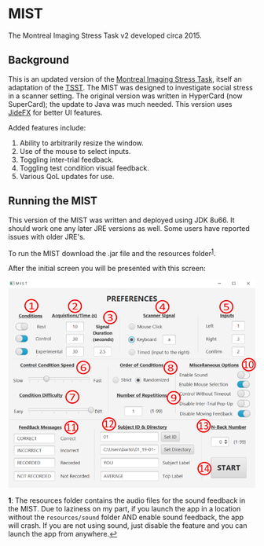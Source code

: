 # MIST
The Montreal Imaging Stress Task v2 developed circa 2015.

## Background
This is an updated version of the [Montreal Imaging Stress Task](https://www.ncbi.nlm.nih.gov/pmc/articles/PMC1197276/), itself an adaptation of the [TSST](https://pubmed.ncbi.nlm.nih.gov/8255414/).  The MIST was designed to investigate social stress in a scanner setting.
The original version was written in HyperCard (now SuperCard); the update to Java was much needed.  This version uses [JideFX](https://github.com/jidesoft/jidefx-oss) for better UI features.

Added features include:
1. Ability to arbitrarily resize the window.
2. Use of the mouse to select inputs.
3. Toggling inter-trial feedback.
4. Toggling test condition visual feedback.
5. Various QoL updates for use.

## Running the MIST
This version of the MIST was written and deployed using JDK 8u66.  It should work one any later JRE versions as well.  Some users have reported issues with older JRE's.

To run the MIST download the .jar file and the resources folder<sup id="a1">[1](#f1)</sup>.

After the initial screen you will be presented with this screen:

![](screens/MIST_home_numbered.png)

<b id="f1">1</b>: The resources folder contains the audio files for the sound feedback in the MIST.  Due to laziness on my part, if you launch the app in a location without the `resources/sound` folder AND enable sound feedback, the app will crash.  If you are not using sound, just disable the feature and you can launch the app from anywhere.[↩](#a1)
